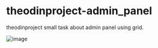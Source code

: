 # theodinproject-admin_panel
theodinproject small task about admin panel using grid.

![image](https://user-images.githubusercontent.com/82542634/166073657-664c94fe-40dc-452c-9fdb-f9137525e66e.png)

